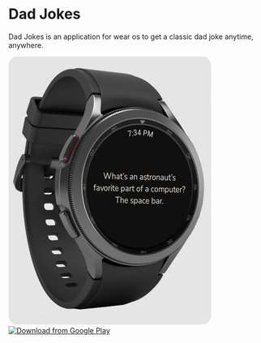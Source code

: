 # Dad Jokes

Dad Jokes is an application for wear os to get a classic dad joke anytime, anywhere.

<img width="400px" src="/demonstration/mockup.png"/><br>
<a href="https://play.google.com/store/apps/details?id=com.iago.jokeswatch"><img src="https://camo.githubusercontent.com/2149f526e69167218eb7eea8f21cb74a756aa43495f7acfeccfe995d40f62028/68747470733a2f2f706c61792e676f6f676c652e636f6d2f696e746c2f656e5f75732f6261646765732f696d616765732f67656e657269632f656e5f62616467655f7765625f67656e657269632e706e67" alt="Download from Google Play" height="80" data-canonical-src="https://play.google.com/intl/en_us/badges/images/generic/en_badge_web_generic.png" style="max-width: 100%;"></a><br>



